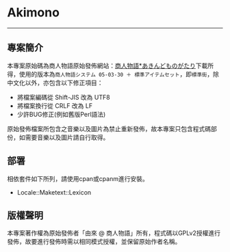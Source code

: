 # Akimono

---
## 專案簡介
本專案原始碼為商人物語原始發佈網站：[商人物語*あきんどものがたり](http://www.geocities.co.jp/Playtown-Bingo/8587/)下載所得，使用的版本為`商人物語システム 05-03-30 ＋ 標準アイテムセット`，即`標準街`，除中文化以外，亦包含以下修正項目：
* 將檔案編碼從 Shift-JIS 改為 UTF8
* 將檔案換行從 CRLF 改為 LF
* 少許BUG修正(例如舊版Perl語法)

原始發佈檔案所包含之音樂以及圖片為禁止重新發佈，故本專案只包含程式碼部份，如需要音樂以及圖片請自行取得。

## 部署
相依套件如下所列，請使用cpan或cpanm進行安裝。
* Locale::Maketext::Lexicon

## 版權聲明
本專案著作權為原始發佈者「由來 @ 商人物語」所有，程式碼以GPLv2授權進行發佈，故要進行發佈時需以相同模式授權，並保留原始作者名稱。